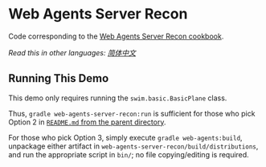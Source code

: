 # Web Agents Server Recon

Code corresponding to the [Web Agents Server Recon cookbook](https://swimos.org/tutorials/web-agents-server-recon/).

*Read this in other languages: [简体中文](README.zh-cn.md)*

## Running This Demo

This demo only requires running the `swim.basic.BasicPlane` class.

Thus, `gradle web-agents-server-recon:run` is sufficient for those who pick Option 2 in [`README.md` from the parent directory](../README.md).

For those who pick Option 3, simply execute `gradle web-agents:build`, unpackage either artifact in `web-agents-server-recon/build/distributions`, and run the appropriate script in `bin/`; no file copying/editing is required.
